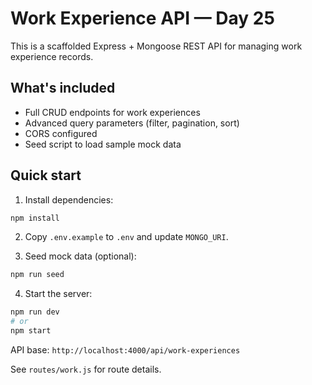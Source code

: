 # Work Experience API — Day 25

This is a scaffolded Express + Mongoose REST API for managing work experience records.

## What's included

- Full CRUD endpoints for work experiences
- Advanced query parameters (filter, pagination, sort)
- CORS configured
- Seed script to load sample mock data

## Quick start

1. Install dependencies:
```bash
npm install
```

2. Copy `.env.example` to `.env` and update `MONGO_URI`.

3. Seed mock data (optional):
```bash
npm run seed
```

4. Start the server:
```bash
npm run dev
# or
npm start
```

API base: `http://localhost:4000/api/work-experiences`

See `routes/work.js` for route details.